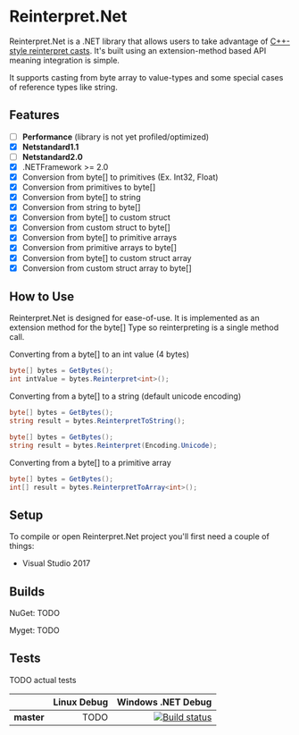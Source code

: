 # Reinterpret.Net

Reinterpret.Net is a .NET library that allows users to take advantage of [C++-style reinterpret casts](http://en.cppreference.com/w/cpp/language/reinterpret_cast). It's built using an extension-method based API meaning integration is simple.

It supports casting from byte array to value-types and some special cases of reference types like string.

## Features
- [ ] **Performance** (library is not yet profiled/optimized)
- [x] **Netstandard1.1**
- [ ] **Netstandard2.0**
- [x] .NETFramework >= 2.0
- [x] Conversion from byte\[\] to primitives (Ex. Int32, Float)
- [x] Conversion from primitives to byte\[\]
- [x] Conversion from byte\[\] to string
- [x] Conversion from string to byte\[\]
- [x] Conversion from byte\[\] to custom struct
- [x] Conversion from custom struct to byte\[\]
- [x] Conversion from byte\[\] to primitive arrays
- [x] Conversion from primitive arrays to byte\[\]
- [x] Conversion from byte\[\] to custom struct array
- [x] Conversion from custom struct array to byte\[\]

## How to Use

Reinterpret.Net is designed for ease-of-use. It is implemented as an extension method for the byte\[\] Type so reinterpreting is a single method call.

Converting from a byte\[\] to an int value (4 bytes)
```csharp
byte[] bytes = GetBytes();
int intValue = bytes.Reinterpret<int>();
```

Converting from a byte\[\] to a string (default unicode encoding)
```csharp
byte[] bytes = GetBytes();
string result = bytes.ReinterpretToString();
```
```csharp
byte[] bytes = GetBytes();
string result = bytes.Reinterpret(Encoding.Unicode);
```

Converting from a byte\[\] to a primitive array
```csharp
byte[] bytes = GetBytes();
int[] result = bytes.ReinterpretToArray<int>();
```

## Setup

To compile or open Reinterpret.Net project you'll first need a couple of things:

* Visual Studio 2017

## Builds

NuGet: TODO

Myget: TODO

## Tests

TODO actual tests

|    | Linux Debug | Windows .NET Debug |
|:---|----------------:|------------------:|
|**master**| TODO | [![Build status](https://ci.appveyor.com/api/projects/status/cmwpfv2n91oxq5jn/branch/master?svg=true)](https://ci.appveyor.com/project/HelloKitty/reinterpret-net/branch/master) |
